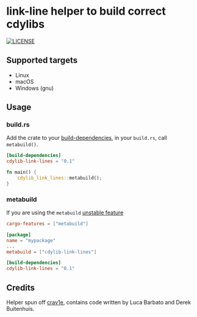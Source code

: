 # link-line helper to build correct cdylibs

[![LICENSE](https://img.shields.io/badge/license-BSD2-blue.svg)](LICENSE)

## Supported targets

- Linux
- macOS
- Windows (gnu)

## Usage

### build.rs

Add the crate to your [build-dependencies](https://doc.rust-lang.org/cargo/reference/manifest.html#dependency-sections), in your `build.rs`, call `metabuild()`.

``` toml
[build-dependencies]
cdylib-link-lines = "0.1"
```

``` rust
fn main() {
    cdylib_link_lines::metabuild();
}
```
### metabuild

If you are using the `metabuild` [unstable feature](https://doc.rust-lang.org/nightly/cargo/reference/unstable.html#metabuild)

``` toml
cargo-features = ["metabuild"]

[package]
name = "mypackage"
...
metabuild = ["cdylib-link-lines"]

[build-dependencies]
cdylib-link-lines = "0.1"
```

## Credits

Helper spun off [crav1e](https://github.com/lu-zero/crav1e), contains code written by Luca Barbato and Derek Buitenhuis.
